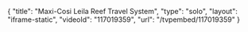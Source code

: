 {
    "title": "Maxi-Cosi Leila Reef Travel System",
    "type": "solo",
    "layout": "iframe-static",
    "videoId": "117019359",
    "url": "\/tvpembed\/117019359"
}